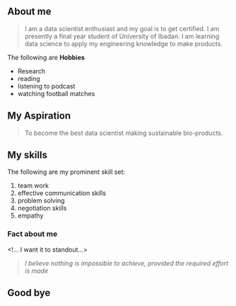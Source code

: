 ## About me
>
> I am a data scientist enthusiast and my goal is to get certified.
 I am presently a final year student of University of Ibadan.
I am learning data science to apply my engineering knowledge to make products.

The following are **Hobbies**

* Research
* reading
* listening to podcast
* watching football matches

## My Aspiration
>
> To become the best data scientist making sustainable bio-products.

## My skills

The following are my prominent skill set:

1. team work
2. effective communication skills
3. problem solving
4. negotiation skills
5. empathy

### Fact about me

<!... I want it to standout...>
> _I believe nothing is impossible to achieve, provided the required effort is made_

## Good bye
